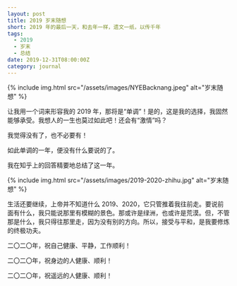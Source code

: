 ```yaml
---
layout: post
title: 2019 岁末随想
short: 2019 年的最后一天，和去年一样，遗文一纸，以传千年
tags:
  - 2019
  - 岁末
  - 总结
date: 2019-12-31T08:00:00Z
category: journal
---
```


{% include img.html src="/assets/images/NYEBacknang.jpeg" alt="岁末随想" %}

让我用一个词来形容我的 2019 年，那将是“单调”！是的，这是我的选择，我固然能够承受。我想人的一生也莫过如此吧！还会有“激情”吗？

我觉得没有了，也不必要有！

如此单调的一年，便没有什么要说的了。

我在知乎上的回答精要地总结了这一年。

{% include img.html src="/assets/images/2019-2020-zhihu.jpg" alt="岁末随想" %}

生活还要继续，上帝并不知道什么 2019、2020，它只管推着我往前走。要说前面有什么，我只能说那里有模糊的景色。那或许是绿洲，也或许是荒漠。但，不管那是什么，我只得往那里走，因为没有别的方向。所以，接受与平和，是我要修炼的终极功夫。

二〇二〇年，祝自己健康、平静，工作顺利！

二〇二〇年，祝身边的人健康、顺利！

二〇二〇年，祝遥远的人健康、顺利！
